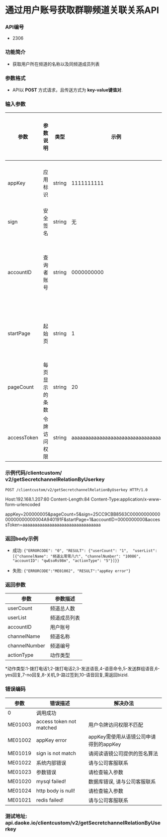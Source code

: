 通过用户账号获取群聊频道关联关系API
========================

### API编号
*  2306

### 功能简介
* 获取用户所在频道的名称以及同频道成员列表

### 参数格式

* API以 **POST** 方式请求，且传送方式为 **key-value键值对**.

### 输入参数

 参数                         	| 参数说明             	| 类型       |   示例             | 是否允许为空  | 限制条件
-------------------------------|--------------------------|-----------|--------------------|--------------|---------------------------
 appKey                     	| 应用标识           | string  | 1111111111 	| 否           	| 长度不大于10
 sign                       	| 安全签名           | string  | 无          	| 否           	| 长度为40
 accountID                  	| 查询者账号         | string  | 0000000000  	| 否            	| 语境公司下发的账号
 startPage                  	| 起始页             | string  | 1              | 是           | 正整数 默认为1
 pageCount                  	| 每页显示的条数      | string  | 20            | 是           | 正整数 默认为20
 accessToken                    | 令牌访问权限        |string   |aaaaaaaaaaaaaaaaaaaaaaaaaaaaaaaa  | 否       |

### 示例代码/clientcustom/ v2/getSecretchannelRelationByUserkey

	POST /clientcustom/v2/getSecretchannelRelationByUserkey HTTP/1.0
Host:192.168.1.207:80
Content-Length:84
Content-Type:application/x-www-form-urlencoded

appKey=200000005&pageCount=5&sign=25CC9CBB8563C0000000000000000000000004A940191F&startPage=1&accountID=0000000000&accessToken=aaaaaaaaaaaaaaaaaaaaaaaaaaaaaaaa

### 返回body示例

* 成功: `{"ERRORCODE": "0", "RESULT": {"userCount": "1",  "userList": [{"channelName": "频道幺零零八六", "channelNumber": "10086",  "accountID": "qwEsoRs98m", "actionType": "5"}]}} `

* 失败: `{"ERRORCODE":"ME01002", "RESULT":"appKey error"}`

### 返回参数

 参数      |  参数描述 
-----------|----------------
userCount	|频道总人数
userList     | 频道成员列表
accountID   		| 用户账号
channelName 		| 频道名称
channelNumber    | 频道编号
actionType    	| 动作类型

*动作类型:1-拨打电话1;2-拨打电话2;3-发送语音,4-语音命令,5-发送群组语音,6-yes回复,7-no回复,8-关机,9-路过签到,10-语音回复,需返回bizid.


### 错误编码

 参数                 | 错误描述               | 解决办法     
----------------------|------------------------|---------------------------------------
 0                    | 调用成功               | 
 ME01003 			  | access token not matched | 用户令牌访问权限不匹配
 ME01002              | appKey error           | appKey需使用从语镜公司申请得到的appKey
 ME01019              | sign is not match      | 请阅读语镜公司提供的签名算法
 ME01022              | 系统内部错误           | 请与公司客服联系
 ME01023              | 参数错误               | 请检查输入参数
 ME01020              | mysql failed!		   | 数据库错误, 请与公司客服联系
 ME01024              | http body is null!    | 请检查输入参数
 ME01021               |redis failed!          |请与公司客服联系

### 测试地址: api.daoke.io/clientcustom/v2/getSecretchannelRelationByUserkey


